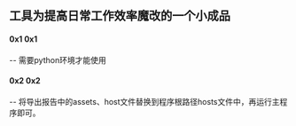 ## 工具为提高日常工作效率魔改的一个小成品
#### 0x1  0x1 
-- 需要python环境才能使用
#### 0x2 0x2
-- 将导出报告中的assets、host文件替换到程序根路径hosts文件中，再运行主程序即可。
